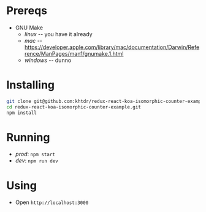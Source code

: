 



Prereqs
=======

  - GNU Make
    - _linux_ -- you have it already
    - _mac_ -- https://developer.apple.com/library/mac/documentation/Darwin/Reference/ManPages/man1/gnumake.1.html
    - _windows_ -- dunno


Installing
==========

```bash
git clone git@github.com:khtdr/redux-react-koa-isomorphic-counter-example.git
cd redux-react-koa-isomorphic-counter-example.git
npm install
```


Running
=======

  - _prod_: `npm start`
  - _dev_: `npm run dev`


Using
=====

  - Open `http://localhost:3000`

